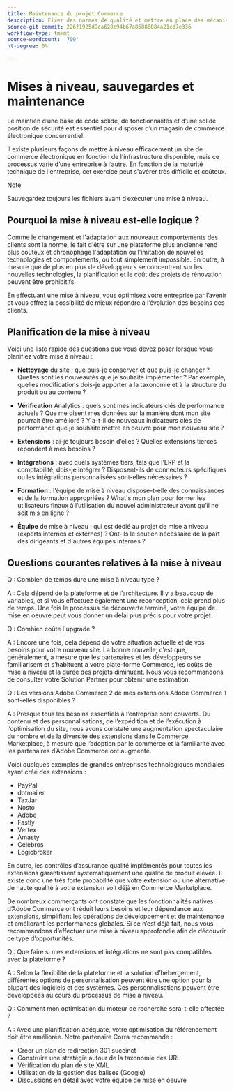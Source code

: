 ```yaml
---
title: Maintenance du projet Commerce
description: Fixer des normes de qualité et mettre en place des mécanismes pour maintenir ces normes au fil du temps.
source-git-commit: 226f1925d9ca628c94b67a86888084a21cd7e336
workflow-type: tm+mt
source-wordcount: '709'
ht-degree: 0%

---
```



# Mises à niveau, sauvegardes et maintenance

Le maintien d’une base de code solide, de fonctionnalités et d’une solide position de sécurité est essentiel pour disposer d’un magasin de commerce électronique concurrentiel.

Il existe plusieurs façons de mettre à niveau efficacement un site de commerce électronique en fonction de l’infrastructure disponible, mais ce processus varie d’une entreprise à l’autre. En fonction de la maturité technique de l&#39;entreprise, cet exercice peut s&#39;avérer très difficile et coûteux.

>[!NOTE]
>
>Sauvegardez toujours les fichiers avant d’exécuter une mise à niveau.

## Pourquoi la mise à niveau est-elle logique ?

Comme le changement et l&#39;adaptation aux nouveaux comportements des clients sont la norme, le fait d&#39;être sur une plateforme plus ancienne rend plus coûteux et chronophage l&#39;adaptation ou l&#39;imitation de nouvelles technologies et comportements, ou tout simplement impossible. En outre, à mesure que de plus en plus de développeurs se concentrent sur les nouvelles technologies, la planification et le coût des projets de rénovation peuvent être prohibitifs.

En effectuant une mise à niveau, vous optimisez votre entreprise par l’avenir et vous offrez la possibilité de mieux répondre à l’évolution des besoins des clients.

## Planification de la mise à niveau

Voici une liste rapide des questions que vous devez poser lorsque vous planifiez votre mise à niveau :

- **Nettoyage** du site : que puis-je conserver et que puis-je changer ? Quelles sont les nouveautés que je souhaite implémenter ? Par exemple, quelles modifications dois-je apporter à la taxonomie et à la structure du produit ou au contenu ?

- **Vérification** Analytics : quels sont mes indicateurs clés de performance actuels ? Que me disent mes données sur la manière dont mon site pourrait être amélioré ? Y a-t-il de nouveaux indicateurs clés de performance que je souhaite mettre en oeuvre pour mon nouveau site ?

- **Extensions** : ai-je toujours besoin d’elles ? Quelles extensions tierces répondent à mes besoins ?

- **Intégrations** : avec quels systèmes tiers, tels que l’ERP et la comptabilité, dois-je intégrer ? Disposent-ils de connecteurs spécifiques ou les intégrations personnalisées sont-elles nécessaires ?

- **Formation** : l’équipe de mise à niveau dispose-t-elle des connaissances et de la formation appropriées ? What&#39;s
mon plan pour former les utilisateurs finaux à l’utilisation du nouvel administrateur avant qu’il ne soit mis en ligne ?

- **Équipe** de mise à niveau : qui est dédié au projet de mise à niveau (experts internes et externes) ? Ont-ils le soutien nécessaire de la part des dirigeants et d&#39;autres équipes internes ?

## Questions courantes relatives à la mise à niveau

Q : Combien de temps dure une mise à niveau type ?

A : Cela dépend de la plateforme et de l’architecture. Il y a beaucoup de variables, et si vous effectuez également une reconception, cela prend plus de temps. Une fois le processus de découverte terminé, votre équipe de mise en oeuvre peut vous donner un délai plus précis pour votre projet.


Q : Combien coûte l&#39;upgrade ?

A : Encore une fois, cela dépend de votre situation actuelle et de vos besoins pour votre nouveau site. La bonne nouvelle, c’est que, généralement, à mesure que les partenaires et les développeurs se familiarisent et s’habituent à votre plate-forme Commerce, les coûts de mise à niveau et la durée des projets diminuent. Nous vous recommandons de consulter votre Solution Partner pour obtenir une estimation.

Q : Les versions Adobe Commerce 2 de mes extensions Adobe Commerce 1 sont-elles disponibles ?

A : Presque tous les besoins essentiels à l’entreprise sont couverts. Du contenu et des personnalisations, de l’expédition et de l’exécution à l’optimisation du site, nous avons constaté une augmentation spectaculaire du nombre et de la diversité des extensions dans le Commerce Marketplace, à mesure que l’adoption par le commerce et la familiarité avec les partenaires d’Adobe Commerce ont augmenté.

Voici quelques exemples de grandes entreprises technologiques mondiales ayant créé des extensions :

- PayPal
- dotmailer
- TaxJar
- Nosto
- Adobe
- Fastly
- Vertex
- Amasty
- Celebros
- Logicbroker

En outre, les contrôles d’assurance qualité implémentés pour toutes les extensions garantissent systématiquement une qualité de produit élevée. Il existe donc une très forte probabilité que votre extension ou une alternative de haute qualité à votre extension soit déjà en Commerce Marketplace.

De nombreux commerçants ont constaté que les fonctionnalités natives d’Adobe Commerce ont réduit leurs besoins et leur dépendance aux extensions, simplifiant les opérations de développement et de maintenance et améliorant les performances globales. Si ce n’est déjà fait, nous vous recommandons d’effectuer une mise à niveau approfondie afin de découvrir ce type d’opportunités.

Q : Que faire si mes extensions et intégrations ne sont pas compatibles avec la plateforme ?

A : Selon la flexibilité de la plateforme et la solution d’hébergement, différentes options de personnalisation peuvent être une option pour la plupart des logiciels et des systèmes. Ces personnalisations peuvent être développées au cours du processus de mise à niveau.


Q : Comment mon optimisation du moteur de recherche sera-t-elle affectée ?

A : Avec une planification adéquate, votre optimisation du référencement doit être améliorée. Notre partenaire Corra recommande :

- Créer un plan de redirection 301 succinct
- Construire une stratégie autour de la taxonomie des URL
- Vérification du plan de site XML
- Utilisation de la gestion des balises (Google)
- Discussions en détail avec votre équipe de mise en oeuvre
